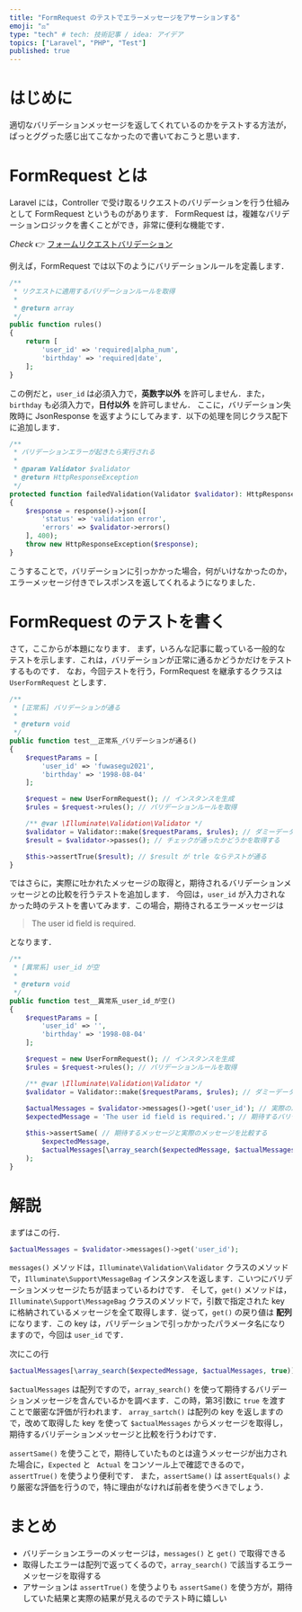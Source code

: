 ```yaml
---
title: "FormRequest のテストでエラーメッセージをアサーションする"
emoji: "⚖️"
type: "tech" # tech: 技術記事 / idea: アイデア
topics: ["Laravel", "PHP", "Test"]
published: true
---
```

# はじめに
適切なバリデーションメッセージを返してくれているのかをテストする方法が，ぱっとググった感じ出てこなかったので書いておこうと思います．

# FormRequest とは
Laravel には，Controller で受け取るリクエストのバリデーションを行う仕組みとして FormRequest というものがあります．
FormRequest は，複雑なバリデーションロジックを書くことができ，非常に便利な機能です．

*Check* 👉 [フォームリクエストバリデーション](https://readouble.com/laravel/8.x/ja/validation.html#:~:text=%E5%88%A4%E5%AE%9A%E3%81%97%E3%81%BE%E3%81%99%E3%80%82-,%E3%83%95%E3%82%A9%E3%83%BC%E3%83%A0%E3%83%AA%E3%82%AF%E3%82%A8%E3%82%B9%E3%83%88%E3%83%90%E3%83%AA%E3%83%87%E3%83%BC%E3%82%B7%E3%83%A7%E3%83%B3,-%E3%83%95%E3%82%A9%E3%83%BC%E3%83%A0%E3%83%AA%E3%82%AF%E3%82%A8%E3%82%B9%E3%83%88%E4%BD%9C%E6%88%90)

例えば，FormRequest では以下のようにバリデーションルールを定義します．

```php
/**
 * リクエストに適用するバリデーションルールを取得
 *
 * @return array
 */
public function rules()
{
    return [
        'user_id' => 'required|alpha_num',
        'birthday' => 'required|date',
    ];
}
```
この例だと，`user_id` は必須入力で，**英数字以外** を許可しません．また，`birthday` も必須入力で，**日付以外** を許可しません．
ここに，バリデーション失敗時に JsonResponse を返すようにしてみます．以下の処理を同じクラス配下に追加します．

```php
/**
 * バリデーションエラーが起きたら実行される
 *
 * @param Validator $validator
 * @return HttpResponseException
 */
protected function failedValidation(Validator $validator): HttpResponseException
{
    $response = response()->json([
        'status' => 'validation error',
        'errors' => $validator->errors()
    ], 400);
    throw new HttpResponseException($response);
}
```
こうすることで，バリデーションに引っかかった場合，何がいけなかったのか，エラーメッセージ付きでレスポンスを返してくれるようになりました．

# FormRequest のテストを書く
さて，ここからが本題になります．
まず，いろんな記事に載っている一般的なテストを示します．これは，バリデーションが正常に通るかどうかだけをテストするものです．
なお，今回テストを行う，FormRequest を継承するクラスは `UserFormRequest` とします．

```php
/**
 * [正常系] バリデーションが通る
 *
 * @return void
 */
public function test__正常系_バリデーションが通る()
{
    $requestParams = [
        'user_id' => 'fuwasegu2021',
        'birthday' => '1998-08-04'
    ];

    $request = new UserFormRequest(); // インスタンスを生成
    $rules = $request->rules(); // バリデーションルールを取得

    /** @var \Illuminate\Validation\Validator */
    $validator = Validator::make($requestParams, $rules); // ダミーデータをバリデーションに通す
    $result = $validator->passes(); // チェックが通ったかどうかを取得する

    $this->assertTrue($result); // $result が trle ならテストが通る
}
```
ではさらに，実際に吐かれたメッセージの取得と，期待されるバリデーションメッセージとの比較を行うテストを追加します．
今回は，`user_id` が入力されなかった時のテストを書いてみます．この場合，期待されるエラーメッセージは

> The user id field is required.

となります．
```php
/**
 * [異常系] user_id が空
 *
 * @return void
 */
public function test__異常系_user_id_が空()
{
    $requestParams = [
        'user_id' => '',
        'birthday' => '1998-08-04'
    ];

    $request = new UserFormRequest(); // インスタンスを生成
    $rules = $request->rules(); // バリデーションルールを取得

    /** @var \Illuminate\Validation\Validator */
    $validator = Validator::make($requestParams, $rules); // ダミーデータをバリデーションに通す
    
    $actualMessages = $validator->messages()->get('user_id'); // 実際のバリデーションメッセージを取得
    $expectedMessage = 'The user id field is required.'; // 期待するバリデーションメッセージ

    $this->assertSame( // 期待するメッセージと実際のメッセージを比較する
        $expectedMessage,
        $actualMessages[\array_search($expectedMessage, $actualMessages, true)]
    );
}
```

# 解説
まずはこの行．
```php
$actualMessages = $validator->messages()->get('user_id');
```
`messages()` メソッドは，`Illuminate\Validation\Validator` クラスのメソッドで，`Illuminate\Support\MessageBag` インスタンスを返します．こいつにバリデーションメッセージたちが詰まっているわけです．
そして，`get()` メソッドは，`Illuminate\Support\MessageBag` クラスのメソッドで，引数で指定された key に格納されているメッセージを全て取得します．従って，`get()` の戻り値は **配列** になります．この key は，バリデーションで引っかかったパラメータ名になりますので，今回は `user_id` です．

次にこの行
```php
$actualMessages[\array_search($expectedMessage, $actualMessages, true)]
```
`$actualMessages` は配列ですので，`array_search()` を使って期待するバリデーションメッセージを含んでいるかを調べます．この時，第3引数に `true` を渡すことで厳密な評価が行われます．
`array_sartch()` は配列の key を返しますので，改めて取得した key を使って `$actualMessages` からメッセージを取得し，期待するバリデーションメッセージと比較を行うわけです．

`assertSame()` を使うことで，期待していたものとは違うメッセージが出力された場合に，`Expected` と ` Actual` をコンソール上で確認できるので，`assertTrue()` を使うより便利です．
また，`assertSame()` は `assertEquals()` より厳密な評価を行うので，特に理由がなければ前者を使うべきでしょう．

# まとめ
* バリデーションエラーのメッセージは，`messages()` と `get()` で取得できる
* 取得したエラーは配列で返ってくるので，`array_search()` で該当するエラーメッセージを取得する
* アサーションは `assertTrue()` を使うよりも `assertSame()` を使う方が，期待していた結果と実際の結果が見えるのでテスト時に嬉しい
